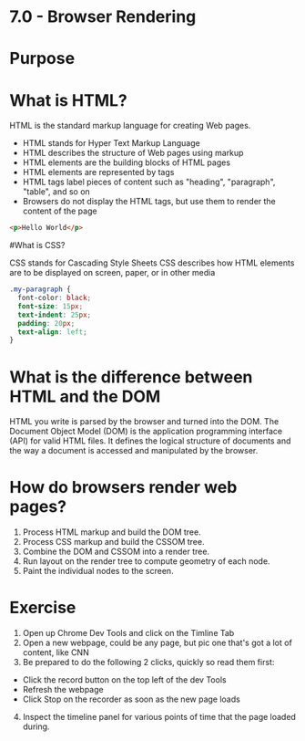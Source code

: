 # 7.0 - Browser Rendering

# Purpose

# What is HTML?

HTML is the standard markup language for creating Web pages.

- HTML stands for Hyper Text Markup Language
- HTML describes the structure of Web pages using markup
- HTML elements are the building blocks of HTML pages
- HTML elements are represented by tags
- HTML tags label pieces of content such as "heading", "paragraph", "table", and so on
- Browsers do not display the HTML tags, but use them to render the content of the page

````HTML
<p>Hello World</p>
````

#What is CSS?

CSS stands for Cascading Style Sheets
CSS describes how HTML elements are to be displayed on screen, paper, or in other media

````CSS
.my-paragraph {
  font-color: black;
  font-size: 15px;
  text-indent: 25px;
  padding: 20px;
  text-align: left;
}
````

# What is the difference between HTML and the DOM

HTML you write is parsed by the browser and turned into the DOM.
The Document Object Model (DOM) is the application programming interface (API) for valid HTML files. It defines the logical structure of documents and the way a document is accessed and manipulated by the browser. 

# How do browsers render web pages?

1. Process HTML markup and build the DOM tree.
2. Process CSS markup and build the CSSOM tree.
3. Combine the DOM and CSSOM into a render tree.
4. Run layout on the render tree to compute geometry of each node.
5. Paint the individual nodes to the screen.


# Exercise
1. Open up Chrome Dev Tools and click on the Timline Tab
2. Open a new webpage, could be any page, but pic one that's got a lot of content, like CNN
3. Be prepared to do the following 2 clicks, quickly so read them first:
  - Click the record button on the top left of the dev Tools
  - Refresh the webpage
  - Click Stop on the recorder as soon as the new page loads
4. Inspect the timeline panel for various points of time that the page loaded during.

